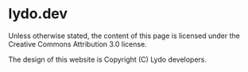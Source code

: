 # lydo.dev

Unless otherwise stated, the content of this page is licensed under the Creative Commons Attribution 3.0 license.

The design of this website is Copyright (C) Lydo developers.
